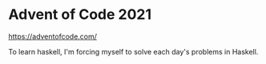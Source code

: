 # Advent of Code 2021

https://adventofcode.com/

To learn haskell, I'm forcing myself to solve each day's problems in Haskell.
